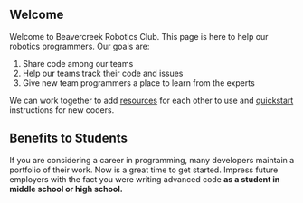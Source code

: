 
## Welcome

Welcome to Beavercreek Robotics Club.  This page is here to help our robotics programmers.  Our goals are:
  
  1. Share code among our teams
  2. Help our teams track their code and issues
  3. Give new team programmers a place to learn from the experts

We can work together to add [resources](/resources/) for each other to use and [quickstart](/quickstart/) instructions for new coders.

## Benefits to Students

If you are considering a career in programming, many developers maintain a portfolio of their work. Now is a great time to get started.  Impress future employers with the fact you were writing advanced code **as a student in middle school or high school.**
